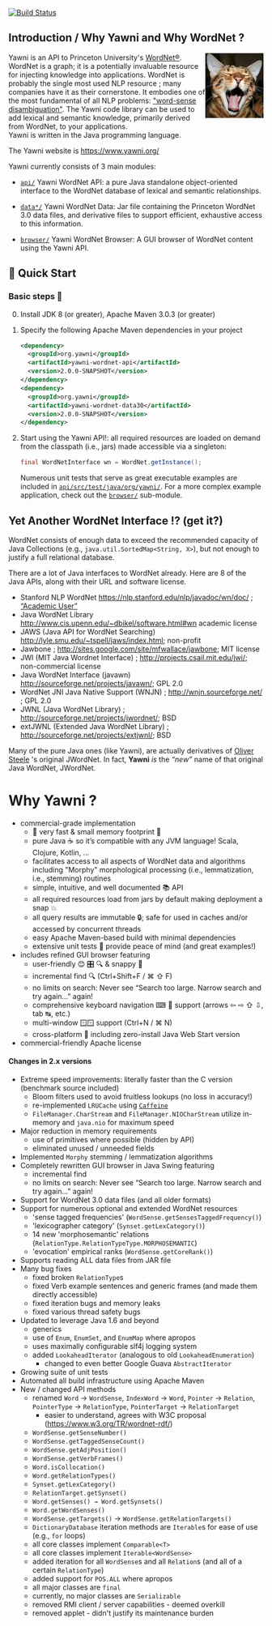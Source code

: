 [![Build Status](https://github.com/nezda/yawni/workflows/Java%20CI/badge.svg?branch=main)](https://github.com/nezda/yawni/actions)

## Introduction / Why Yawni and Why WordNet ?
<img alt="Yawning!" align="right" src=".assets/yawni-logo.png">

Yawni is an API to Princeton University's [WordNet®](https://wordnet.princeton.edu/).  WordNet is a graph; it is a potentially 
invaluable resource for injecting knowledge into applications.  WordNet is
probably the single most used NLP resource ; many companies have it as their
cornerstone.  It embodies one of the most fundamental of all NLP problems:
["word-sense disambiguation"](https://en.wikipedia.org/wiki/Word-sense_disambiguation).  The Yawni code library can be used to add lexical
and semantic knowledge, primarily derived from WordNet, to your applications.  
Yawni is written in the Java programming language.  

The Yawni website is <https://www.yawni.org/>

Yawni currently consists of 3 main modules:

* [`api/`](https://github.com/nezda/yawni/tree/main/api)
  Yawni WordNet API: a pure Java standalone object-oriented interface to the WordNet
  database of lexical and semantic relationships.

* [`data*/`](https://github.com/nezda/yawni/tree/main/data30)
  Yawni WordNet Data: Jar file containing the Princeton WordNet 3.0 data files, and derivative files to support efficient,
  exhaustive access to this information.

* [`browser/`](https://github.com/nezda/yawni/tree/main/browser)
  Yawni WordNet Browser: A GUI browser of WordNet content using the Yawni API.

## 🚀 Quick Start

### Basic steps 👣
0. Install JDK 8 (or greater), Apache Maven 3.0.3 (or greater)
1. Specify the following Apache Maven dependencies in your project
    
    ```xml
    <dependency>
      <groupId>org.yawni</groupId>
      <artifactId>yawni-wordnet-api</artifactId>
      <version>2.0.0-SNAPSHOT</version>
    </dependency>
    <dependency>
      <groupId>org.yawni</groupId>
      <artifactId>yawni-wordnet-data30</artifactId>
      <version>2.0.0-SNAPSHOT</version>
    </dependency>
    ```
    
2. Start using the Yawni API!: all required resources are loaded on demand
     from the classpath (i.e., jars) made accessible via a singleton:
     
    ```java
    final WordNetInterface wn = WordNet.getInstance();
    ```

   Numerous unit tests that serve as great executable examples are included 
   in [`api/src/test/java/org/yawni/`](https://github.com/nezda/yawni/tree/main/api/src/test/java/org/yawni/).  For a more complex example application, check 
   out the [`browser/`](https://github.com/nezda/yawni/tree/main/browser) sub-module.
     
## Yet Another WordNet Interface !? (get it?)

WordNet consists of enough data to exceed the recommended capacity of Java Collections 
(e.g., `java.util.SortedMap<String, X>`), but not enough to justify a full relational database.

There are a lot of Java interfaces to WordNet already.
Here are 8 of the Java APIs, along with their URL and software license.
- Stanford NLP WordNet <https://nlp.stanford.edu/nlp/javadoc/wn/doc/> ; [“Academic User”](https://nlp.stanford.edu/nlp/javadoc/wn/LICENSE)
- Java WordNet Library <http://www.cis.upenn.edu/~dbikel/software.html#wn> academic license
- JAWS (Java API for WordNet Searching) <http://lyle.smu.edu/~tspell/jaws/index.html>; non-profit
- Jawbone ; <http://sites.google.com/site/mfwallace/jawbone>; MIT license
- JWI (MIT Java Wordnet Interface) ; <http://projects.csail.mit.edu/jwi/>; non-commercial license
- Java WordNet Interface (javawn) <http://sourceforge.net/projects/javawn/>; GPL 2.0
- WordNet JNI Java Native Support (WNJN) ; <http://wnjn.sourceforge.net/> ; GPL 2.0
- JWNL (Java WordNet Library) ; <http://sourceforge.net/projects/jwordnet/>; BSD
- extJWNL (Extended Java WordNet Library) ; <http://sourceforge.net/projects/extjwnl/>; BSD

Many of the pure Java ones (like Yawni), are actually derivatives of [Oliver Steele](https://osteele.com/) 's original JWordNet. In fact, **Yawni** *is* the _“new”_ name of that original Java WordNet, JWordNet.

# Why Yawni ?
- commercial-grade implementation
  - 🚀 very fast & small memory footprint 👣
  - pure Java ☕ so it’s compatible with any JVM language! Scala, Clojure, Kotlin, …
  - facilitates access to all aspects of WordNet data and algorithms including "Morphy" morphological processing (i.e., lemmatization, i.e., stemming) routines
  - simple, intuitive, and well documented 📚 API
  - all required resources load from jars by default making deployment a snap 💥
  - all query results are immutable 🔒; safe for used in caches and/or accessed by concurrent threads
  - easy Apache Maven-based build with minimal dependencies
  - extensive unit tests 🧪 provide peace of mind (and great examples!)
- includes refined GUI browser featuring
  - user-friendly 😊 🎛 🔍 & snappy 🚀
  - incremental find 🔍 (Ctrl+Shift+F / ⌘ ⇧ F)
  - no limits on search: Never see “Search too large. Narrow search and try again...” again!  
  - comprehensive keyboard navigation ⌨ 🧭 support (arrows ⇦ ⇨ ⇧ ⇩, tab ↹, etc.)
  - multi-window 🪟🪟 support (Ctrl+N / ⌘ N)
  - cross-platform 🔀 including zero-install Java Web Start version
- commercial-friendly Apache license

#### Changes in 2.x versions

- Extreme speed improvements: literally faster than the C version (benchmark source included)
  - Bloom filters used to avoid fruitless lookups (no loss in accuracy!)
  - re-implemented `LRUCache` using [`Caffeine`](https://github.com/ben-manes/caffeine)
  - `FileManager.CharStream` and `FileManager.NIOCharStream` utilize in-memory and `java.nio` for maximum speed
- Major reduction in memory requirements
  - use of primitives where possible (hidden by API)
  - eliminated unused / unneeded fields
- Implemented `Morphy` stemming / lemmatization algorithms
- Completely rewritten GUI browser in Java Swing featuring
  - incremental find
  - no limits on search: Never see “Search too large. Narrow search and try again...” again!
- Support for WordNet 3.0 data files (and all older formats)
- Support for numerous optional and extended WordNet resources
  - 'sense tagged frequencies' (`WordSense.getSensesTaggedFrequency()`)
  - 'lexicographer category' (`Synset.getLexCategory()`)
  - 14 new 'morphosemantic' relations (`RelationType.RelationTypeType.MORPHOSEMANTIC`)
  - 'evocation' empirical ranks (`WordSense.getCoreRank()`)
- Supports reading ALL data files from JAR file
- Many bug fixes
  - fixed broken `RelationType`s
  - fixed Verb example sentences and generic frames (and made them directly accessible)
  - fixed iteration bugs and memory leaks
  - fixed various thread safety bugs
- Updated to leverage Java 1.6 and beyond
  - generics
  - use of `Enum`, `EnumSet`, and `EnumMap` where apropos
  - uses maximally configurable slf4j logging system
  - added `LookaheadIterator` (analogous to old `LookaheadEnumeration`)
    - changed to even better Google Guava `AbstractIterator`
- Growing suite of unit tests
- Automated all build infrastructure using Apache Maven
- New / changed API methods
  - renamed `Word` → `WordSense`, `IndexWord` → `Word`, `Pointer` → `Relation`, `PointerType` → `RelationType`, `PointerTarget` → `RelationTarget`
    - easier to understand, agrees with W3C proposal (<https://www.w3.org/TR/wordnet-rdf/>)
  - `WordSense.getSenseNumber()`
  - `WordSense.getTaggedSenseCount()`
  - `WordSense.getAdjPosition()`
  - `WordSense.getVerbFrames()`
  - `Word.isCollocation()`
  - `Word.getRelationTypes()`
  - `Synset.getLexCategory()`
  - `RelationTarget.getSynset()`
  - `Word.getSenses() → Word.getSynsets()`
  - `Word.getWordSenses()`
  - `WordSense.getTargets()` → `WordSense.getRelationTargets()`
  - `DictionaryDatabase` iteration methods are `Iterable`s for ease of use (e.g., `for` loops)
  - all core classes implement `Comparable<T>`
  - all core classes implement `Iterable<WordSense>`
  - added iteration for all `WordSense`s and all `Relation`s (and all of a certain `RelationType`)
  - added support for `POS.ALL` where apropos
  - all major classes are `final`
  - currently, no major classes are `Serializable`
  - removed RMI client / server capabilities - deemed overkill 
  - removed applet - didn't justify its maintenance burden
